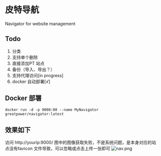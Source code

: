 # 皮特导航

Navigator for website management

## Todo

1. 分类
2. 支持单个删除
3. 直接添加PT 站点
4. 备份（导入、导出？）
5. 支持代理访问[in progress]
6. docker 自动部署[√]

## Docker 部署
```shell
docker run -d -p 9000:80 --name MyNavigator greatpower/navigator:latest
```

## 效果如下
访问  http://yourip:9000/ 
图中的图像获取失败，不是系统问题，是本身对应的站点没有favicon 文件导致，可以忽略或点击上传一张即可
![nav.png](images/nav.png)